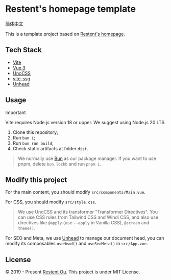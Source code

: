 # Restent's homepage template

[简体中文](README-zh_CN.md)

This is a template project based on [Restent's homepage](https://www.gxres.net).

## Tech Stack

- [Vite](https://vitejs.dev)
- [Vue 3](https://vuejs.org)
- [UnoCSS](https://unocss.dev)
- [vite-ssg](https://github.com/antfu-collective/vite-ssg)
- [Unhead](https://unhead.unjs.io)

## Usage

> [!IMPORTANT]
> Vite requires Node.js version 18 or upper. We suggest using Node.js 20 LTS.

1. Clone this repository;
2. Run `bun i`;
3. Run `bun run build`;
4. Check static artifacts at folder `dist`.

> We normally use [Bun](https://bun.sh/) as our package manager. If you want to use pnpm, delete `bun.lockb` and run `pnpm i`.

## Modify this project

For the main content, you should modify `src/components/Main.vue`.

For CSS, you should modify `src/style.css`.

> We use UnoCSS and its transformer "Transformer Directives". You can use CSS rules from Tailwind CSS and Windi CSS, and also use directives like `@apply` (use `--apply` in Vanilla CSS), `@screen` and `theme()`.

For SEO and Meta, we use [Unhead](https://unhead.unjs.io) to manage our document head, you can modify its composables `useHead()` and `useSeoMeta()` in `src/App.vue`.

## License

© 2019 - Present [Restent Ou](https://github.com/gxres042). This project is under MIT License.
